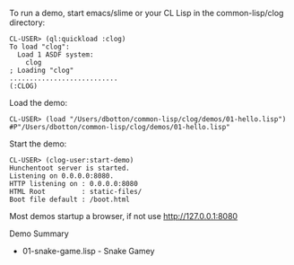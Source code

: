 

To run a demo, start emacs/slime or your CL Lisp in the common-lisp/clog directory:

```
CL-USER> (ql:quickload :clog)
To load "clog":
  Load 1 ASDF system:
    clog
; Loading "clog"
...........................
(:CLOG)
```

Load the demo:

```
CL-USER> (load "/Users/dbotton/common-lisp/clog/demos/01-hello.lisp")
#P"/Users/dbotton/common-lisp/clog/demos/01-hello.lisp"
```

Start the demo:

```
CL-USER> (clog-user:start-demo)
Hunchentoot server is started.
Listening on 0.0.0.0:8080.
HTTP listening on : 0.0.0.0:8080
HTML Root         : static-files/
Boot file default : /boot.html
```

Most demos startup a browser, if not use http://127.0.0.1:8080

Demo Summary

- 01-snake-game.lisp - Snake Gamey
